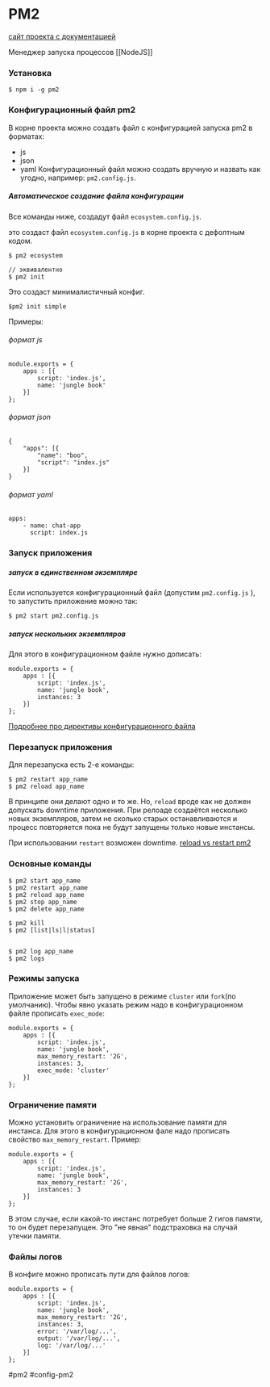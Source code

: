 # PM2
[сайт проекта с документацией](https://pm2.keymetrics.io)

 Менеджер запуска процессов [[NodeJS]]
 
### Установка
```
$ npm i -g pm2
```
### Конфигурационный файл pm2
В корне проекта можно создать файл с конфигурацией запуска pm2 в форматах:
- js
- json
- yaml
Конфигурационный файл можно создать вручную и назвать как угодно, например: `pm2.config.js`.

##### Автоматическое создание файла конфигурации
Все команды ниже, создадут файл `ecosystem.config.js`.

это создаст файл `ecosystem.config.js` в корне проекта с дефолтным кодом.
```
$ pm2 ecosystem

// эквивалентно
$ pm2 init
```

Это создаст минималистичный конфиг.
```
$pm2 init simple
```


Примеры:
###### формат js
```
module.exports = {
	apps : [{
		script: 'index.js',
		name: 'jungle book'
	}]
};
```

###### формат json
```
{
	"apps": [{
		"name": "boo",
		"script": "index.js"
	}]
}
```
###### формат yaml
```
apps:
	- name: chat-app
	  script: index.js
```

### Запуск приложения
##### запуск в единственном экземпляре
Если используется конфигурационный файл (допустим  `pm2.config.js` ), то запустить приложение можно так:
```
$ pm2 start pm2.config.js
```

##### запуск нескольких экземпляров
Для этого в конфигурационном файле нужно дописать:

```
module.exports = {
	apps : [{
		script: 'index.js',
		name: 'jungle book',
		instances: 3
	}]
};
```
[Подробнее про директивы конфигурационного файла](https://pm2.keymetrics.io/docs/usage/application-declaration/)

### Перезапуск приложения
 Для перезапуска есть 2-е команды:

```
$ pm2 restart app_name
$ pm2 reload app_name
```

 В принципе они делают одно и то же. Но, `reload` вроде как не должен допускать downtime приложения. При релоаде создаётся несколько новых экземпляров, затем не сколько старых останавливаются и процесс повторяется пока не будут запущены только новые инстансы.
 
 При использовании `restart` возможен downtime.
[reload vs restart pm2](https://pm2.keymetrics.io/docs/usage/cluster-mode/#reload)

### Основные команды
```
$ pm2 start app_name
$ pm2 restart app_name
$ pm2 reload app_name
$ pm2 stop app_name
$ pm2 delete app_name

$ pm2 kill
$ pm2 [list|ls|l|status]


$ pm2 log app_name
$ pm2 logs
```

### Режимы запуска
Приложение может быть запущено в режиме `cluster` или `fork`(по умолчанию).
Чтобы явно указать режим надо в конфигурационном файле прописать `exec_mode`:
```
module.exports = {
	apps : [{
		script: 'index.js',
		name: 'jungle book',
		max_memory_restart: '2G',
		instances: 3,
		exec_mode: 'cluster'
	}]
};
```

### Ограничение памяти
Можно установить ограничение на использование памяти для инстанса. Для этого в конфигурационном фале надо прописать  свойство `max_memory_restart`.
Пример:
```
module.exports = {
	apps : [{
		script: 'index.js',
		name: 'jungle book',
		max_memory_restart: '2G',
		instances: 3
	}]
};
```
В этом случае, если какой-то инстанс потребует больше 2 гигов памяти, то он будет перезапущен. Это "не явная" подстраховка на случай утечки памяти.

### Файлы логов
В конфиге можно прописать пути для файлов логов:
```
module.exports = {
	apps : [{
		script: 'index.js',
		name: 'jungle book',
		max_memory_restart: '2G',
		instances: 3,
		error: '/var/log/...',
		output: '/var/log/...',
		log: '/var/log/...'
	}]
};

```

#pm2 #config-pm2